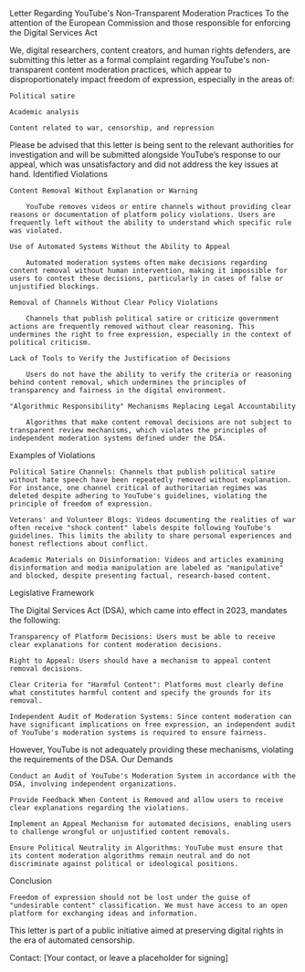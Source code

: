 Letter Regarding YouTube's Non-Transparent Moderation Practices
To the attention of the European Commission and those responsible for enforcing the Digital Services Act

We, digital researchers, content creators, and human rights defenders, are submitting this letter as a formal complaint regarding YouTube's non-transparent content moderation practices, which appear to disproportionately impact freedom of expression, especially in the areas of:

    Political satire

    Academic analysis

    Content related to war, censorship, and repression

Please be advised that this letter is being sent to the relevant authorities for investigation and will be submitted alongside YouTube’s response to our appeal, which was unsatisfactory and did not address the key issues at hand.
Identified Violations

    Content Removal Without Explanation or Warning

        YouTube removes videos or entire channels without providing clear reasons or documentation of platform policy violations. Users are frequently left without the ability to understand which specific rule was violated.

    Use of Automated Systems Without the Ability to Appeal

        Automated moderation systems often make decisions regarding content removal without human intervention, making it impossible for users to contest these decisions, particularly in cases of false or unjustified blockings.

    Removal of Channels Without Clear Policy Violations

        Channels that publish political satire or criticize government actions are frequently removed without clear reasoning. This undermines the right to free expression, especially in the context of political criticism.

    Lack of Tools to Verify the Justification of Decisions

        Users do not have the ability to verify the criteria or reasoning behind content removal, which undermines the principles of transparency and fairness in the digital environment.

    "Algorithmic Responsibility" Mechanisms Replacing Legal Accountability

        Algorithms that make content removal decisions are not subject to transparent review mechanisms, which violates the principles of independent moderation systems defined under the DSA.

Examples of Violations

    Political Satire Channels: Channels that publish political satire without hate speech have been repeatedly removed without explanation. For instance, one channel critical of authoritarian regimes was deleted despite adhering to YouTube's guidelines, violating the principle of freedom of expression.

    Veterans' and Volunteer Blogs: Videos documenting the realities of war often receive "shock content" labels despite following YouTube's guidelines. This limits the ability to share personal experiences and honest reflections about conflict.

    Academic Materials on Disinformation: Videos and articles examining disinformation and media manipulation are labeled as "manipulative" and blocked, despite presenting factual, research-based content.

Legislative Framework

The Digital Services Act (DSA), which came into effect in 2023, mandates the following:

    Transparency of Platform Decisions: Users must be able to receive clear explanations for content moderation decisions.

    Right to Appeal: Users should have a mechanism to appeal content removal decisions.

    Clear Criteria for "Harmful Content": Platforms must clearly define what constitutes harmful content and specify the grounds for its removal.

    Independent Audit of Moderation Systems: Since content moderation can have significant implications on free expression, an independent audit of YouTube's moderation systems is required to ensure fairness.

However, YouTube is not adequately providing these mechanisms, violating the requirements of the DSA.
Our Demands

    Conduct an Audit of YouTube's Moderation System in accordance with the DSA, involving independent organizations.

    Provide Feedback When Content is Removed and allow users to receive clear explanations regarding the violations.

    Implement an Appeal Mechanism for automated decisions, enabling users to challenge wrongful or unjustified content removals.

    Ensure Political Neutrality in Algorithms: YouTube must ensure that its content moderation algorithms remain neutral and do not discriminate against political or ideological positions.

Conclusion

    Freedom of expression should not be lost under the guise of "undesirable content" classification. We must have access to an open platform for exchanging ideas and information.

This letter is part of a public initiative aimed at preserving digital rights in the era of automated censorship.

Contact: [Your contact, or leave a placeholder for signing]